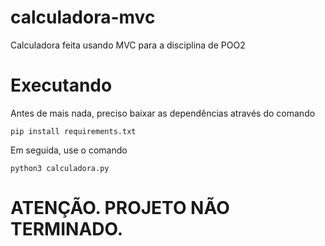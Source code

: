 # calculadora-mvc
Calculadora feita usando MVC para a disciplina de POO2

# Executando
Antes de mais nada,  preciso baixar as dependências através do comando

`pip install requirements.txt`

Em seguida, use o comando

`python3 calculadora.py`

# ATENÇÃO. PROJETO NÃO TERMINADO.
